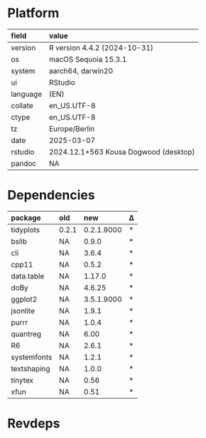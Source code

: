 # Platform

|field    |value                                 |
|:--------|:-------------------------------------|
|version  |R version 4.4.2 (2024-10-31)          |
|os       |macOS Sequoia 15.3.1                  |
|system   |aarch64, darwin20                     |
|ui       |RStudio                               |
|language |(EN)                                  |
|collate  |en_US.UTF-8                           |
|ctype    |en_US.UTF-8                           |
|tz       |Europe/Berlin                         |
|date     |2025-03-07                            |
|rstudio  |2024.12.1+563 Kousa Dogwood (desktop) |
|pandoc   |NA                                    |

# Dependencies

|package     |old   |new        |Δ  |
|:-----------|:-----|:----------|:--|
|tidyplots   |0.2.1 |0.2.1.9000 |*  |
|bslib       |NA    |0.9.0      |*  |
|cli         |NA    |3.6.4      |*  |
|cpp11       |NA    |0.5.2      |*  |
|data.table  |NA    |1.17.0     |*  |
|doBy        |NA    |4.6.25     |*  |
|ggplot2     |NA    |3.5.1.9000 |*  |
|jsonlite    |NA    |1.9.1      |*  |
|purrr       |NA    |1.0.4      |*  |
|quantreg    |NA    |6.00       |*  |
|R6          |NA    |2.6.1      |*  |
|systemfonts |NA    |1.2.1      |*  |
|textshaping |NA    |1.0.0      |*  |
|tinytex     |NA    |0.56       |*  |
|xfun        |NA    |0.51       |*  |

# Revdeps

